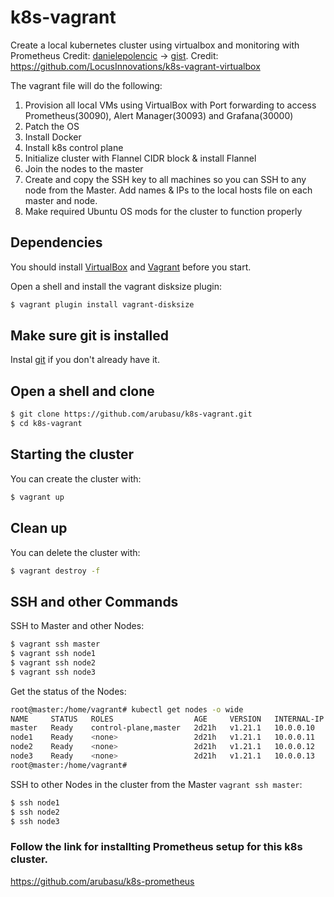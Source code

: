 # k8s-vagrant
Create a local kubernetes cluster using virtualbox and monitoring with Prometheus
Credit: [danielepolencic](https://github.com/danielepolencic) -> [gist](https://gist.github.com/danielepolencic/ef4ddb763fd9a18bf2f1eaaa2e337544).
Credit: https://github.com/LocusInnovations/k8s-vagrant-virtualbox

The vagrant file will do the following:
1.  Provision all local VMs using VirtualBox with Port forwarding to access Prometheus(30090), Alert Manager(30093) and Grafana(30000)
2.  Patch the OS
3.  Install Docker
4.  Install k8s control plane
5.  Initialize cluster with Flannel CIDR block & install Flannel
6.  Join the nodes to the master
7.  Create and copy the SSH key to all machines so you can SSH to any node from the Master.  Add names & IPs to the local hosts file on each master and node.
8.  Make required Ubuntu OS mods for the cluster to function properly

## Dependencies

You should install [VirtualBox](https://www.virtualbox.org/wiki/Downloads) and [Vagrant](https://www.vagrantup.com/downloads.html) before you start.

Open a shell and install the vagrant disksize plugin:
```bash
$ vagrant plugin install vagrant-disksize
```

## Make sure git is installed

Instal [git](https://git-scm.com/downloads) if you don't already have it.

## Open a shell and clone

```bash
$ git clone https://github.com/arubasu/k8s-vagrant.git
$ cd k8s-vagrant
```

## Starting the cluster

You can create the cluster with:

```bash
$ vagrant up
```

## Clean up

You can delete the cluster with:

```bash
$ vagrant destroy -f
```

## SSH and other Commands

SSH to Master and other Nodes:

```bash
$ vagrant ssh master
$ vagrant ssh node1
$ vagrant ssh node2
$ vagrant ssh node3
```

Get the status of the Nodes:

```bash
root@master:/home/vagrant# kubectl get nodes -o wide
NAME     STATUS   ROLES                  AGE     VERSION   INTERNAL-IP   EXTERNAL-IP   OS-IMAGE             KERNEL-VERSION       CONTAINER-RUNTIME
master   Ready    control-plane,master   2d21h   v1.21.1   10.0.0.10     <none>        Ubuntu 18.04.5 LTS   4.15.0-143-generic   docker://20.10.2
node1    Ready    <none>                 2d21h   v1.21.1   10.0.0.11     <none>        Ubuntu 18.04.5 LTS   4.15.0-143-generic   docker://20.10.2
node2    Ready    <none>                 2d21h   v1.21.1   10.0.0.12     <none>        Ubuntu 18.04.5 LTS   4.15.0-143-generic   docker://20.10.2
node3    Ready    <none>                 2d21h   v1.21.1   10.0.0.13     <none>        Ubuntu 18.04.5 LTS   4.15.0-143-generic   docker://20.10.2
root@master:/home/vagrant#
```

SSH to other Nodes in the cluster from the Master `vagrant ssh master`:

```bash
$ ssh node1
$ ssh node2
$ ssh node3
```

### Follow the link for installting Prometheus setup for this k8s cluster.
https://github.com/arubasu/k8s-prometheus
